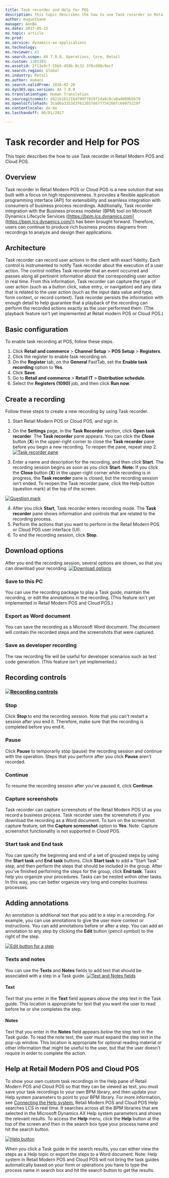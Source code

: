 ```yaml
---
title: Task recorder and Help for POS
description: This topic describes the how to use Task recorder in Retail Modern POS and Cloud POS.
author: mugunthanm
manager: AnnBe
ms.date: 2017-05-15
ms.topic: article
ms.prod: 
ms.service: dynamics-ax-applications
ms.technology: 
ms.reviewer: 41
ms.search.scope: AX 7.0.0, Operations, Core, Retail
ms.custom: 1205393
ms.assetid: 2f13e9cf-55b5-458b-8c32-3f8cd98c9ecf
ms.search.region: Global
ms.industry: Retail
ms.author: mumani
ms.search.validFrom: 2016-02-28
ms.dyn365.ops.version: AX 7.0.0
ms.translationtype: Human Translation
ms.sourcegitcommit: d421b161216d700f7819f1da8c0ca8ad089b5670
ms.openlocfilehash: 3ca86a3353d3f613057dd77754266fc69975229f
ms.contentlocale: de-de
ms.lasthandoff: 06/01/2017

---
```


# <a name="task-recorder-and-help-for-pos"></a>Task recorder and Help for POS

This topic describes the how to use Task recorder in Retail Modern POS and Cloud POS.

<a name="overview"></a>Overview
--------

Task recorder in Retail Modern POS or Cloud POS is a new solution that was built with a focus on high responsiveness. It provides a flexible application programming interface (API) for extensibility and seamless integration with consumers of business process recordings. Additionally, Task recorder integration with the Business process modeler (BPM) tool on Microsoft Dynamics Lifecycle Services ([https://bpm.lcs.dynamics.com](https://bpm.lcs.dynamics.com/)) has been brought forward. Therefore, users can continue to produce rich business process diagrams from recordings to analyze and design their applications.

## <a name="architecture"></a>Architecture
Task recorder can record user actions in the client with exact fidelity. Each control is instrumented to notify Task recorder about the execution of a user action. The control notifies Task recorder that an event occurred and passes along all pertinent information about the corresponding user action in real time. From this information, Task recorder can capture the type of user action (such as a button click, value entry, or navigation) and any data that is related to the user action (such as the input data value and type, form context, or record context). Task recorder persists the information with enough detail to help guarantee that a playback of the recording can perform the recorded actions exactly as the user performed them. (The playback feature isn't yet implemented at Retail modern POS or Cloud POS.)

## <a name="basic-configuration"></a>Basic configuration
To enable task recording at POS, follow these steps.

1.  Click **Retail and commerce** &gt; **Channel Setup** &gt; **POS Setup** &gt; **Registers**.
2.  Click the register to enable task recording on.
3.  On the **Register** tab, on the **General** FastTab, set the **Enable task recording** option to **Yes**.
4.  Click **Save**.
5.  Go to **Retail and commerce** &gt; **Retail IT** &gt; **Distribution schedule**.
6.  Select the **Registers (1090)** job, and then click **Run now**.

## <a name="create-a-recording"></a>Create a recording
Follow these steps to create a new recording by using Task recorder.

1.  Start Retail Modern POS or Cloud POS, and sign in.
2.  On the **Settings** page, in the **Task Recorder** section, click **Open task recorder**. The **Task recorder** pane appears. You can click the **Close** button (**X**) in the upper-right corner to close the **Task recorder** pane before you begin a new recording. To reopen the pane, repeat step 2.
[![Task recorder pane](./media/newrecording-1024x450.jpg)](./media/newrecording.jpg)

3.  Enter a name and description for the recording, and then click **Start**. The recording session begins as soon as you click **Start**. **Note:** If you click the **Close** button (**X**) in the upper-right corner while recording is in progress, the **Task recorder** pane is closed, but the recording session isn't ended. To reopen the Task recorder pane, click the Help button (question mark) at the top of the screen. 

[![Question mark](./media/help.jpg)](./media/help.jpg)

4.  After you click **Start**, Task recorder enters recording mode. The **Task recorder** pane shows information and controls that are related to the recording process.
5.  Perform the actions that you want to perform in the Retail Modern POS or Cloud POS user interface (UI).
6.  To end the recording session, click **Stop**.

## <a name="download-options"></a>Download options
After you end the recording session, several options are shown, so that you can download your recording. 
[![Download options](./media/downlaod-options.jpg)](./media/downlaod-options.jpg)

### <a name="save-to-this-pc"></a>Save to this PC

You can use the recording package to play a Task guide, maintain the recording, or edit the annotations in the recording. (This feature isn't yet implemented in Retail Modern POS and Cloud POS.)

### <a name="export-as-word-document"></a>Export as Word document

You can save the recording as a Microsoft Word document. The document will contain the recorded steps and the screenshots that were captured.

### <a name="save-as-developer-recording"></a>Save as developer recording

The raw recording file will be useful for developer scenarios such as test code generation. (This feature isn't yet implemented.)

## <a name="recording-controls"></a>Recording controls
### <a name="recording-controlsmediacontrolsjpgmediacontrolsjpg"></a>[![Recording controls](./media/controls.jpg)](./media/controls.jpg)

### <a name="stop"></a>Stop

Click **Stop** to end the recording session. Note that you can't restart a session after you end it. Therefore, make sure that the recording is completed before you end it.

### <a name="pause"></a>Pause

Click **Pause** to temporarily stop (pause) the recording session and continue with the operation. Steps that you perform after you click **Pause** aren't recorded.

### <a name="continue"></a>Continue

To resume the recording session after you've paused it, click **Continue**.

### <a name="capture-screenshots"></a>Capture screenshots

Task recorder can capture screenshots of the Retail Modern POS UI as you record a business process. Task recorder uses the screenshots if you download the recording as a Word document. To turn on the screenshot capture feature, set the **Capture screenshot** option to **Yes**. Note: Capture screenshot functionality is not supported in Cloud POS.

### <a name="start-task-and-end-task"></a>Start task and End task

You can specify the beginning and end of a set of grouped steps by using the **Start task** and **End** **task** buttons. Click **Start task** to add a “Start Task” step, and then perform the steps that should be included in the group. After you've finished performing the steps for the group, click **End task**. Tasks help you organize your procedures. Tasks can be nested within other tasks. In this way, you can better organize very long and complex business processes.

## <a name="adding-annotations"></a>Adding annotations
An annotation is additional text that you add to a step in a recording. For example, you can use annotations to give the user more context or instructions. You can add annotations before or after a step. You can add an annotation to any step by clicking the **Edit** button (pencil symbol) to the right of the step. 

[![Edit button for a step](./media/annotate.jpg)](./media/annotate.jpg)

### <a name="texts-and-notes"></a>Texts and notes

You can use the **Texts** and **Notes** fields to add text that should be associated with a step in a Task guide.
[![Text and Notes fields](./media/annotatesteps.jpg)](./media/annotatesteps.jpg)

#### <a name="text"></a>Text

Text that you enter in the **Text** field appears *above* the step text in the Task guide. This location is appropriate for text that you want the user to read before he or she completes the step.

#### <a name="notes"></a>Notes

Text that you enter in the **Notes** field appears *below* the step text in the Task guide. To read the note text, the user must expand the step text in the pop-up window. This location is appropriate for optional reading material or other information that might be useful to the user, but that the user doesn't require in order to complete the action.

## <a name="help-at-retail-modern-pos-and-cloud-pos"></a>Help at Retail Modern POS and Cloud POS
To show your own custom task recordings in the Help pane of Retail Modern POS and Cloud POS so that they can be viewed as text, you must save your task recordings to your own BPM library, and then update your Help system parameters to point to your BPM library. For more information, see [Connecting the Help system.](https://ax.help.dynamics.com/en/wiki/working-with-help/#connecting-the-help-system) Retail Modern POS and Cloud POS Help searches LCS in real time. It searches across all the BPM libraries that are selected in the Microsoft Dynamics AX Help system parameters and shows the relevant results. To access the **Help** menu, click the **Help** button at the top of the screen and then in the search box type your process name and hit the search button. 

[![Help button](./media/help.jpg)](./media/help.jpg) 

When you click a Task guide in the search results, you can either view the steps as a Help topic or export the steps to a Word document. Note: Help system in Retail Modern POS and Cloud POS will not bring the task guides automatically based on your form or operations you have to type the process name in search box and hit the search button to get the results.


